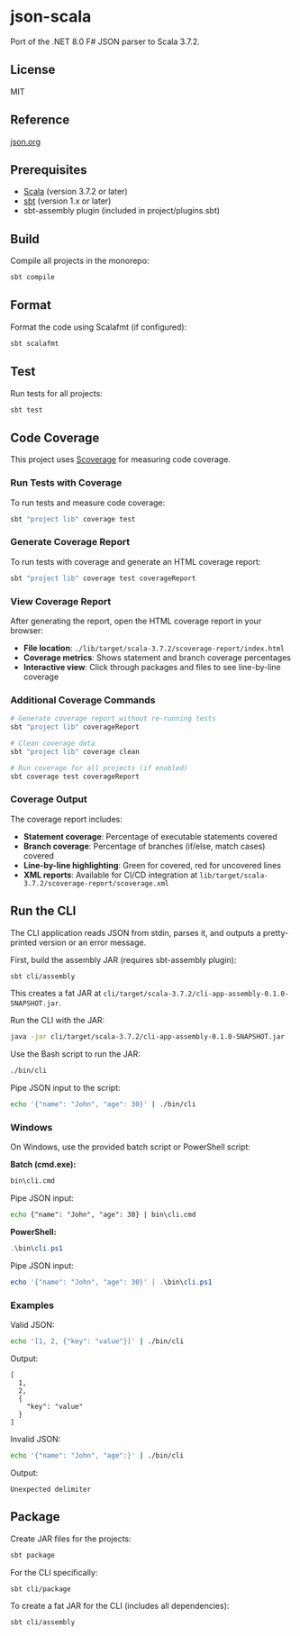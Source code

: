 # json-scala

Port of the .NET 8.0 F# JSON parser to Scala 3.7.2.

## License

MIT

## Reference

[json.org](https://www.json.org/json-en.html)

## Prerequisites

- [Scala](https://www.scala-lang.org/) (version 3.7.2 or later)
- [sbt](https://www.scala-sbt.org/) (version 1.x or later)
- sbt-assembly plugin (included in project/plugins.sbt)

## Build

Compile all projects in the monorepo:

```bash
sbt compile
```

## Format

Format the code using Scalafmt (if configured):

```bash
sbt scalafmt
```

## Test

Run tests for all projects:

```bash
sbt test
```

## Code Coverage

This project uses [Scoverage](https://github.com/scoverage/sbt-scoverage) for measuring code coverage.

### Run Tests with Coverage

To run tests and measure code coverage:

```bash
sbt "project lib" coverage test
```

### Generate Coverage Report

To run tests with coverage and generate an HTML coverage report:

```bash
sbt "project lib" coverage test coverageReport
```

### View Coverage Report

After generating the report, open the HTML coverage report in your browser:

- **File location**: `./lib/target/scala-3.7.2/scoverage-report/index.html`
- **Coverage metrics**: Shows statement and branch coverage percentages
- **Interactive view**: Click through packages and files to see line-by-line coverage

### Additional Coverage Commands

```bash
# Generate coverage report without re-running tests
sbt "project lib" coverageReport

# Clean coverage data
sbt "project lib" coverage clean

# Run coverage for all projects (if enabled)
sbt coverage test coverageReport
```

### Coverage Output

The coverage report includes:
- **Statement coverage**: Percentage of executable statements covered
- **Branch coverage**: Percentage of branches (if/else, match cases) covered
- **Line-by-line highlighting**: Green for covered, red for uncovered lines
- **XML reports**: Available for CI/CD integration at `lib/target/scala-3.7.2/scoverage-report/scoverage.xml`

## Run the CLI

The CLI application reads JSON from stdin, parses it, and outputs a pretty-printed version or an error message.

First, build the assembly JAR (requires sbt-assembly plugin):

```bash
sbt cli/assembly
```

This creates a fat JAR at `cli/target/scala-3.7.2/cli-app-assembly-0.1.0-SNAPSHOT.jar`.

Run the CLI with the JAR:

```bash
java -jar cli/target/scala-3.7.2/cli-app-assembly-0.1.0-SNAPSHOT.jar
```

Use the Bash script to run the JAR:

```bash
./bin/cli
```

Pipe JSON input to the script:

```bash
echo '{"name": "John", "age": 30}' | ./bin/cli
```

### Windows

On Windows, use the provided batch script or PowerShell script:

**Batch (cmd.exe):**

```cmd
bin\cli.cmd
```

Pipe JSON input:

```cmd
echo {"name": "John", "age": 30} | bin\cli.cmd
```

**PowerShell:**

```powershell
.\bin\cli.ps1
```

Pipe JSON input:

```powershell
echo '{"name": "John", "age": 30}' | .\bin\cli.ps1
```

### Examples

Valid JSON:

```bash
echo '[1, 2, {"key": "value"}]' | ./bin/cli
```

Output:

```
[
  1,
  2,
  {
    "key": "value"
  }
]
```

Invalid JSON:

```bash
echo '{"name": "John", "age":}' | ./bin/cli
```

Output:

```
Unexpected delimiter
```

## Package

Create JAR files for the projects:

```bash
sbt package
```

For the CLI specifically:

```bash
sbt cli/package
```

To create a fat JAR for the CLI (includes all dependencies):

```bash
sbt cli/assembly
```
